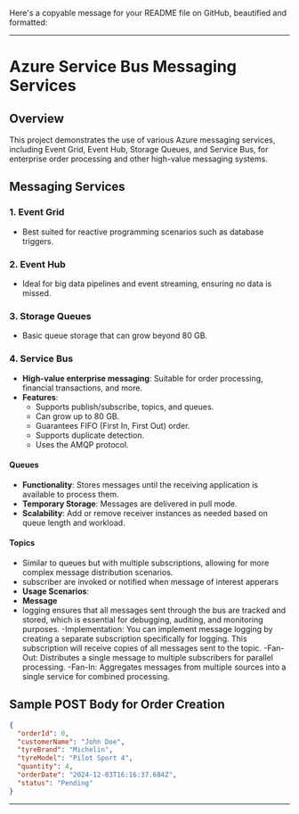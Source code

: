 Here's a copyable message for your README file on GitHub, beautified and formatted:

---

# Azure Service Bus Messaging Services

## Overview
This project demonstrates the use of various Azure messaging services, including Event Grid, Event Hub, Storage Queues, and Service Bus, for enterprise order processing and other high-value messaging systems.

## Messaging Services

### 1. Event Grid
- Best suited for reactive programming scenarios such as database triggers.

### 2. Event Hub
- Ideal for big data pipelines and event streaming, ensuring no data is missed.

### 3. Storage Queues
- Basic queue storage that can grow beyond 80 GB.

### 4. Service Bus
- **High-value enterprise messaging**: Suitable for order processing, financial transactions, and more.
- **Features**:
  - Supports publish/subscribe, topics, and queues.
  - Can grow up to 80 GB.
  - Guarantees FIFO (First In, First Out) order.
  - Supports duplicate detection.
  - Uses the AMQP protocol.
  
#### Queues
- **Functionality**: Stores messages until the receiving application is available to process them.
- **Temporary Storage**: Messages are delivered in pull mode.
- **Scalability**: Add or remove receiver instances as needed based on queue length and workload.

#### Topics
- Similar to queues but with multiple subscriptions, allowing for more complex message distribution scenarios.
- subscriber are invoked or notified when message of interest apperars
- **Usage Scenarios**:
- **Message**
-  logging ensures that all messages sent through the bus are tracked and stored, which is essential for debugging, auditing, and monitoring purposes.
-Implementation:
You can implement message logging by creating a separate subscription specifically for logging. This subscription will receive copies of all messages sent to the topic.
-Fan-Out: Distributes a single message to multiple subscribers for parallel processing.
-Fan-In: Aggregates messages from multiple sources into a single service for combined processing.

## Sample POST Body for Order Creation

```json
{
  "orderId": 0,
  "customerName": "John Doe",
  "tyreBrand": "Michelin",
  "tyreModel": "Pilot Sport 4",
  "quantity": 4,
  "orderDate": "2024-12-03T16:16:37.684Z",
  "status": "Pending"
}
```

---



